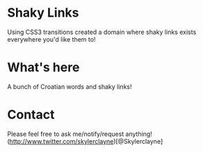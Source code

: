 # Shaky Links
Using CSS3 transitions created a domain where shaky links exists everywhere you'd like them to!  

# What's here
A bunch of Croatian words and shaky links!  

# Contact
Please feel free to ask me/notify/request anything! 
(http://www.twitter.com/skylerclayne)[@Skylerclayne]
